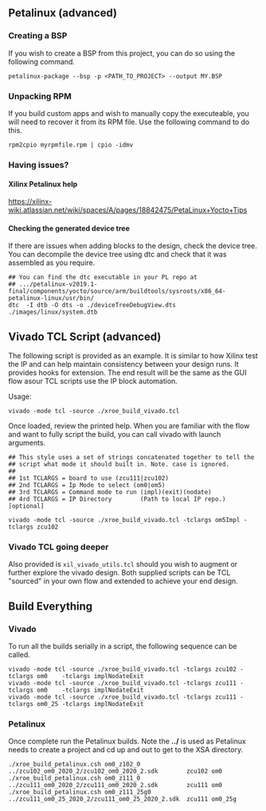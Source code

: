 ## **Petalinux** (advanced)
### Creating a BSP
If you wish to create a BSP from this project, you can do so using the following command.
```console
petalinux-package --bsp -p <PATH_TO_PROJECT> --output MY.BSP
```

### Unpacking RPM
If you build custom apps and wish to manually copy the executeable, you will need to recover it from its RPM file. Use the following command to do this.
```console
rpm2cpio myrpmfile.rpm | cpio -idmv
```

### Having issues?
#### Xilinx Petalinux help
https://xilinx-wiki.atlassian.net/wiki/spaces/A/pages/18842475/PetaLinux+Yocto+Tips

#### Checking the generated device tree
If there are issues when adding blocks to the design, check the device tree. You can decompile the device tree using dtc and check that it was assembled as you require.
```console
## You can find the dtc executable in your PL repo at
## .../petalinux-v2019.1-final/components/yocto/source/arm/buildtools/sysroots/x86_64-petalinux-linux/usr/bin/
dtc  -I dtb -O dts -o ./deviceTreeDebugView.dts ./images/linux/system.dtb
```

## **Vivado TCL Script** (advanced)
The following script is provided as an example. It is similar to how Xilinx test the IP and can help maintain consistency between your design runs. It provides hooks for extension. The end result will be the same as the GUI flow asour TCL scripts use the IP block automation.

Usage: 
```console
vivado -mode tcl -source ./xroe_build_vivado.tcl
```
Once loaded, review the printed help. When you are familiar with the flow and want to fully script the build, you can call vivado with launch arguments.
```console
## This style uses a set of strings concatenated together to tell the 
## script what mode it should built in. Note. case is ignored.
## 
## 1st TCLARGS = board to use (zcu111|zcu102)
## 2nd TCLARGS = Ip Mode to select (om0|om5)
## 3rd TCLARGS = Command mode to run (impl)(exit)(nodate)
## 4rd TCLARGS = IP Directory        (Path to local IP repo.) [optional]

vivado -mode tcl -source ./xroe_build_vivado.tcl -tclargs om5Impl -tclargs zcu102  
```
### **Vivado TCL going deeper**
Also provided is `xil_vivado_utils.tcl` should you wish to augment or further explore the vivado design. Both supplied scripts
can be TCL "sourced" in your own flow and extended to achieve your end design.

## Build Everything
### Vivado
To run all the builds serially in a script, the following sequence can be called.
```console
vivado -mode tcl -source ./xroe_build_vivado.tcl -tclargs zcu102 -tclargs om0    -tclargs implNodateExit
vivado -mode tcl -source ./xroe_build_vivado.tcl -tclargs zcu111 -tclargs om0    -tclargs implNodateExit
vivado -mode tcl -source ./xroe_build_vivado.tcl -tclargs zcu111 -tclargs om0_25 -tclargs implNodateExit
```
### Petalinux
Once complete run the Petalinux builds. Note the **../** is used as Petalinux needs to create a project and cd up and out to get to the XSA directory.
```console
./xroe_build_petalinux.csh om0_z102_0    ../zcu102_om0_2020_2/zcu102_om0_2020_2.sdk        zcu102 om0
./xroe_build_petalinux.csh om0_z111_0    ../zcu111_om0_2020_2/zcu111_om0_2020_2.sdk        zcu111 om0
./xroe_build_petalinux.csh om0_z111_25g0 ../zcu111_om0_25_2020_2/zcu111_om0_25_2020_2.sdk  zcu111 om0_25g

```

